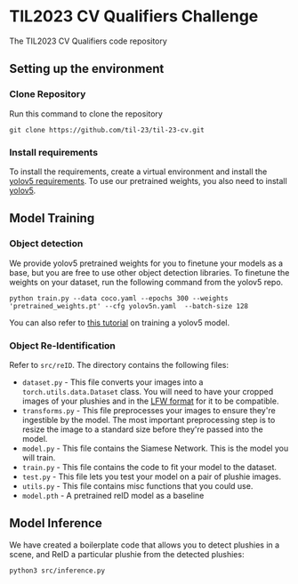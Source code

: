 # TIL2023 CV Qualifiers Challenge

The TIL2023 CV Qualifiers code repository

## Setting up the environment

### Clone Repository

Run this command to clone the repository  

```shell
git clone https://github.com/til-23/til-23-cv.git
```
  
### Install requirements

To install the requirements, create a virtual environment and install the [yolov5 requirements](https://github.com/ultralytics/yolov5/blob/master/requirements.txt). To use our pretrained weights, you also need to install [yolov5](https://github.com/ultralytics/yolov5).

## Model Training

### Object detection

We provide yolov5 pretrained weights for you to finetune your models as a base, but you are free to use other object detection libraries. To finetune the weights on your dataset, run the following command from the yolov5 repo.

```shell
python train.py --data coco.yaml --epochs 300 --weights 'pretrained_weights.pt' --cfg yolov5n.yaml  --batch-size 128
```

You can also refer to [this tutorial](https://docs.ultralytics.com/yolov5/train_custom_data/#before-you-start) on training a yolov5 model.

### Object Re-Identification

Refer to `src/reID`. The directory contains the following files:

* `dataset.py` - This file converts your images into a `torch.utils.data.Dataset` class. You will need to have your cropped images of your plushies and in the [LFW format](http://vis-www.cs.umass.edu/lfw/) for it to be compatible.
* `transforms.py` - This file preprocesses your images to ensure they're ingestible by the model. The most important preprocessing step is to resize the image to a standard size before they're passed into the model.
* `model.py` - This file contains the Siamese Network. This is the model you will train.
* `train.py` - This file contains the code to fit your model to the dataset.
* `test.py` - This file lets you test your model on a pair of plushie images.
* `utils.py` - This file contains misc functions that you could use.
* `model.pth` - A pretrained reID model as a baseline

## Model Inference

We have created a boilerplate code that allows you to detect plushies in a scene, and ReID a particular plushie from the detected plushies:

```shell
python3 src/inference.py
```  
